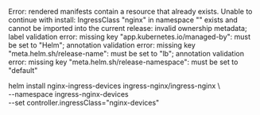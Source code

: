 Error: rendered manifests contain a resource that already exists. Unable to continue with install: IngressClass "nginx" in namespace "" exists and cannot be imported into the current release: invalid ownership metadata; label validation error: missing key "app.kubernetes.io/managed-by": must be set to "Helm"; annotation validation error: missing key "meta.helm.sh/release-name": must be set to "lb"; annotation validation error: missing key "meta.helm.sh/release-namespace": must be set to "default"

helm install nginx-ingress-devices ingress-nginx/ingress-nginx \     
--namespace ingress-nginx-devices \
--set controller.ingressClass="nginx-devices"